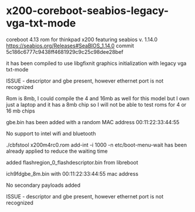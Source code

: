 # x200-coreboot-seabios-legacy-vga-txt-mode

coreboot 4.13 rom for thinkpad x200 featuring seabios v. 1.14.0 https://seabios.org/Releases#SeaBIOS_1.14.0
commit 5c186c6777c9438ff4681929c9c25c98dee28bef

it has been compiled to use libgfixnit graphics initialization with legacy vga txt-mode

ISSUE - descriptor and gbe present, however ethernet port is not recognized

Rom is 8mb, I could compile the 4 and 16mb as well for this model but
I own just a laptop and it has a 8mb chip so I will not be able to 
test roms for 4 or 16 mb chips

gbe.bin has been added with a random MAC address 00:11:22:33:44:55

No support to intel wifi and bluetooth

./cbfstool x200m4rc0.rom add-int -i 1000 -n etc/boot-menu-wait has been already applied to reduce the waiting time

added flashregion_0_flashdescriptor.bin from libreboot

ich9fdgbe_8m.bin with 00:11:22:33:44:55 mac address

No secondary payloads added

ISSUE - descriptor and gbe present, however ethernet port is not recognized

